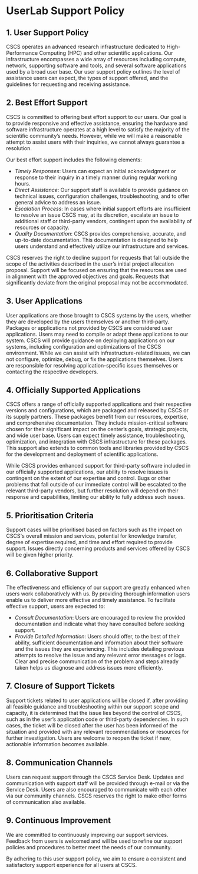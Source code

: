 # UserLab Support Policy

## 1. User Support Policy

CSCS operates an advanced research infrastructure dedicated to High-Performance Computing (HPC) and other scientific applications.
Our infrastructure encompasses a wide array of resources including compute, network, supporting software and tools, and several software applications used by a broad user base.
Our user support policy outlines the level of assistance users can expect, the types of support offered, and the guidelines for requesting and receiving assistance.

## 2. Best Effort Support

CSCS is committed to offering best effort support to our users.
Our goal is to provide responsive and effective assistance, ensuring the hardware and software infrastructure operates at a high level to satisfy the majority of the scientific community’s needs.
However, while we will make a reasonable attempt to assist users with their inquiries, we cannot always guarantee a resolution.

Our best effort support includes the following elements:

* *Timely Responses*: Users can expect an initial acknowledgment or response to their inquiry in a timely manner during regular working hours.
* *Direct Assistance*: Our support staff is available to provide guidance on technical issues, configuration challenges, troubleshooting, and to offer general advice to address an issue. 
* *Escalation Process*: In cases where initial support efforts are insufficient to resolve an issue CSCS may, at its discretion, escalate an issue to additional staff or third-party vendors, contingent upon the availability of resources or capacity.
* *Quality Documentation*: CSCS provides comprehensive, accurate, and up-to-date documentation. This documentation is designed to help users understand and effectively utilize our infrastructure and services.

CSCS reserves the right to decline support for requests that fall outside the scope of the activities described in the user’s initial project allocation proposal.
Support will be focused on ensuring that the resources are used in alignment with the approved objectives and goals.
Requests that significantly deviate from the original proposal may not be accommodated.

## 3. User Applications

User applications are those brought to CSCS systems by the users, whether they are developed by the users themselves or another third-party.
Packages or applications not provided by CSCS are considered user applications.
Users may need to compile or adapt these applications to our system.
CSCS will provide guidance on deploying applications on our systems, including configuration and optimizations of the CSCS environment.
While we can assist with infrastructure-related issues, we can not configure, optimize, debug, or fix the applications themselves.
Users are responsible for resolving application-specific issues themselves or contacting the respective developers.

## 4. Officially Supported Applications

CSCS offers a range of officially supported applications and their respective versions and configurations, which are packaged and released by CSCS or its supply partners.
These packages benefit from our resources, expertise, and comprehensive documentation.
They include mission-critical software chosen for their significant impact on the center’s goals, strategic projects, and wide user base.
Users can expect timely assistance, troubleshooting, optimization, and integration with CSCS infrastructure for these packages.
This support also extends to common tools and libraries provided by CSCS for the development and deployment of scientific applications.

While CSCS provides enhanced support for third-party software included in our officially supported applications, our ability to resolve issues is contingent on the extent of our expertise and control.
Bugs or other problems that fall outside of our immediate control will be escalated to the relevant third-party vendors, but further resolution will depend on their response and capabilities, limiting our ability to fully address such issues.

## 5. Prioritisation Criteria

Support cases will be prioritised based on factors such as the impact on CSCS's overall mission and services, potential for knowledge transfer, degree of expertise required, and time and effort required to provide support.
Issues directly concerning products and services offered by CSCS will be given higher priority.

## 6. Collaborative Support

The effectiveness and efficiency of our support are greatly enhanced when users work collaboratively with us. By providing thorough information users enable us to deliver more effective and timely assistance. To facilitate effective support, users are expected to:

* *Consult Documentation*: Users are encouraged to review the provided documentation and indicate what they have consulted before seeking support.
* *Provide Detailed Information*: Users should offer, to the best of their ability, sufficient documentation and information about their software and the issues they are experiencing.
    This includes detailing previous attempts to resolve the issue and any relevant error messages or logs. Clear and precise communication of the problem and steps already taken helps us diagnose and address issues more efficiently.

## 7. Closure of Support Tickets

Support tickets related to user applications will be closed if, after providing all feasible guidance and troubleshooting within our support scope and capacity, it is determined that the issue lies beyond the control of CSCS, such as in the user’s application code or third-party dependencies.
In such cases, the ticket will be closed after the user has been informed of the situation and provided with any relevant recommendations or resources for further investigation.
Users are welcome to reopen the ticket if new, actionable information becomes available.

## 8. Communication Channels

Users can request support through the CSCS Service Desk. Updates and communication with support staff will be provided through e-mail or via the Service Desk. Users are also encouraged to communicate with each other via our community channels. CSCS reserves the right to make other forms of communication also available.

## 9. Continuous Improvement

We are committed to continuously improving our support services.
Feedback from users is welcomed and will be used to refine our support policies and procedures to better meet the needs of our community.

By adhering to this user support policy, we aim to ensure a consistent and satisfactory support experience for all users at CSCS.

